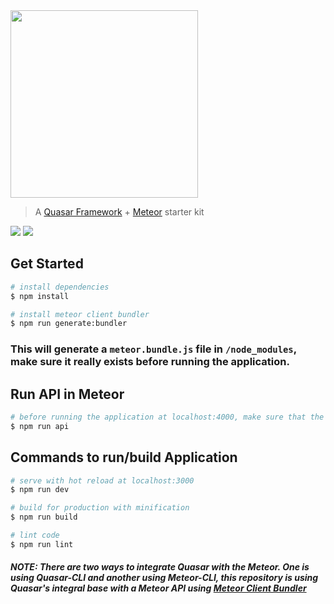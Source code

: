 <img src="https://cdn.rawgit.com/alexandesigner/quasar-meteor/3edd3fb5/src/assets/quasar-meteor-logo-full.svg" width="300" />

> A [Quasar Framework](https://github.com/quasarframework/quasar) + [Meteor](https://github.com/meteor/meteor) starter kit

<a href="https://meteor.com/"><img src="https://img.shields.io/badge/meteor-1.8.1-green.svg"/></a>
<a href="https://quasar.dev/"><img src="https://img.shields.io/badge/quasar-2.4.3.svg"/></a>

## Get Started

``` bash
# install dependencies
$ npm install

# install meteor client bundler
$ npm run generate:bundler
```

### This will generate a ``meteor.bundle.js`` file in ``/node_modules``, make sure it really exists before running the application.
## Run API in Meteor

``` bash
# before running the application at localhost:4000, make sure that the meteor server is running for this
$ npm run api
```

## Commands to run/build Application

```bash
# serve with hot reload at localhost:3000
$ npm run dev

# build for production with minification
$ npm run build

# lint code
$ npm run lint
```

##### NOTE: There are two ways to integrate Quasar with the Meteor. One is using Quasar-CLI and another using Meteor-CLI, this repository is using Quasar's integral base with a Meteor API using [Meteor Client Bundler](https://github.com/Urigo/meteor-client-bundler)
